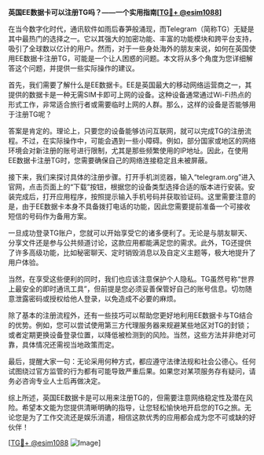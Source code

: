 **英国EE数据卡可以注册TG吗？——一个实用指南[[TG💪+ @esim1088](https://t.me/s/esim1088)]**

在当今数字化时代，通讯软件如雨后春笋般涌现，而Telegram（简称TG）无疑是其中最热门的选择之一。它以其强大的加密功能、丰富的功能模块和跨平台支持，吸引了全球数以亿计的用户。然而，对于一些身处海外的朋友来说，如何在英国使用EE数据卡注册TG，可能是一个让人困惑的问题。本文将从多个角度为您详细解答这个问题，并提供一些实际操作的建议。

首先，我们需要了解什么是EE数据卡。EE是英国最大的移动网络运营商之一，其提供的数据卡是一种无需SIM卡即可上网的设备。这种设备通常通过Wi-Fi热点的形式工作，非常适合旅行者或需要临时上网的人群。那么，这样的设备是否能够用于注册TG呢？

答案是肯定的。理论上，只要您的设备能够访问互联网，就可以完成TG的注册流程。不过，在实际操作中，可能会遇到一些小障碍。例如，部分国家或地区的网络环境会对新注册的账号进行限制，尤其是那些频繁使用的IP地址。因此，在使用EE数据卡注册TG时，您需要确保自己的网络连接稳定且未被屏蔽。

接下来，我们来探讨具体的注册步骤。打开手机浏览器，输入“telegram.org”进入官网，点击页面上的“下载”按钮，根据您的设备类型选择合适的版本进行安装。安装完成后，打开应用程序，按照提示输入手机号码并获取验证码。这里需要注意的是，由于EE数据卡本身不具备拨打电话的功能，因此您需要提前准备一个可接收短信的号码作为备用方案。

一旦成功登录TG账户，您就可以开始享受它的诸多便利了。无论是与朋友聊天、分享文件还是参与公共频道讨论，这款应用都能满足您的需求。此外，TG还提供了许多高级功能，比如秘密聊天、定时销毁消息以及自定义主题等，极大地提升了用户体验。

当然，在享受这些便利的同时，我们也应该注意保护个人隐私。TG虽然号称“世界上最安全的即时通讯工具”，但前提是您必须妥善保管好自己的账号信息。切勿随意泄露密码或授权给他人登录，以免造成不必要的麻烦。

除了基本的注册流程外，还有一些技巧可以帮助您更好地利用EE数据卡与TG结合的优势。例如，您可以尝试使用第三方代理服务器来规避某些地区对TG的封锁；或者定期更换设备登录位置，以降低被检测到的风险。当然，这些方法并非绝对可靠，具体情况还需视当地政策而定。

最后，提醒大家一句：无论采用何种方式，都应遵守法律法规和社会公德心。任何试图绕过官方监管的行为都有可能导致严重后果。如果您对某项服务存有疑问，请务必咨询专业人士后再做决定。

综上所述，英国EE数据卡是可以用来注册TG的，但需要注意网络稳定性及潜在风险。希望本文能为您提供清晰明确的指导，让您轻松愉快地开启您的TG之旅。无论您是为了工作交流还是娱乐消遣，相信这款优秀的应用都会成为您不可或缺的好伙伴！

[[TG💪+ @esim1088](https://t.me/s/esim1088) ![Image](https://i.postimg.cc/4NQfJmqS/Snipaste-2025-05-13-00-14-12.png)]